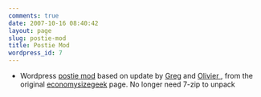 ```yaml
---
comments: true
date: 2007-10-16 08:40:42
layout: page
slug: postie-mod
title: Postie Mod
wordpress_id: 7
---
```



	
  * Wordpress [postie mod](/docs/2007-10-17-postie-ajax-olivier.zip) based on  update by [Greg](http://greg.medding.net/blog/2007/10/08/postie-mod/#comment-13) and [Olivier ](http://wordpress.org/support/topic/136967?replies=1), from the original [economysizegeek](http://www.economysizegeek.com/wp-mail/#comment-51166) page. No longer need 7-zip to unpack


